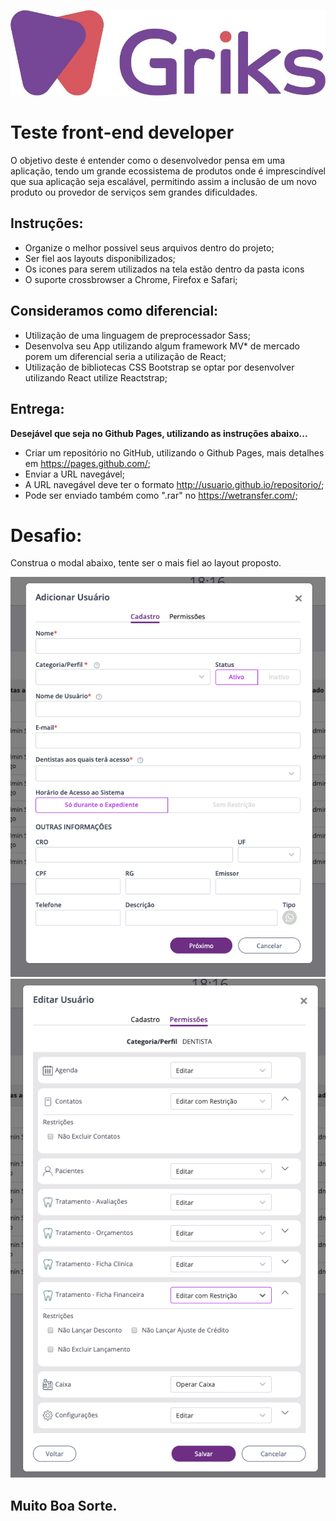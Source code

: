 ![](logo.jpg)

# Teste front-end developer

O objetivo deste é entender como o desenvolvedor pensa em uma aplicação, tendo um grande ecossistema de produtos onde é imprescindível que sua aplicação seja escalável, permitindo assim a inclusão de um novo produto ou provedor de serviços sem grandes dificuldades.

## Instruções:

* Organize o melhor possivel seus arquivos dentro do projeto;
* Ser fiel aos layouts disponibilizados;
* Os icones para serem utilizados na tela estão dentro da pasta icons
* O suporte crossbrowser a Chrome, Firefox e Safari;


## Consideramos como diferencial:
* Utilização de uma linguagem de preprocessador Sass;
* Desenvolva seu App utilizando algum framework MV* de mercado porem um diferencial seria a utilização de React;
* Utilização de bibliotecas CSS Bootstrap se optar por desenvolver utilizando React utilize Reactstrap;


## Entrega:
**Desejável que seja no Github Pages, utilizando as instruções abaixo...**
* Criar um repositório no GitHub, utilizando o Github Pages, mais detalhes em https://pages.github.com/;
* Enviar a URL navegável;
* A URL navegável deve ter o formato http://usuario.github.io/repositorio/;
* Pode ser enviado também como ".rar" no https://wetransfer.com/;


# Desafio:

Construa o modal abaixo, tente ser o mais fiel ao layout proposto.

![ModalUsuário](CadastroUsuario.png)
![ModalUsuário](Permissoes.png)


## Muito Boa Sorte.



